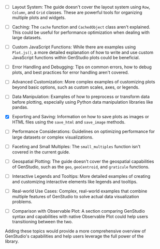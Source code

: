 - [ ] Layout System: The guide doesn't cover the layout system using `Row`, `Column`, and `Grid` classes. These are powerful tools for organizing multiple plots and widgets.

- [ ] Caching: The `cache` function and `CachedObject` class aren't explained. This could be useful for performance optimization when dealing with large datasets.

- [ ] Custom JavaScript Functions: While there are examples using `Plot.js()`, a more detailed explanation of how to write and use custom JavaScript functions within GenStudio plots could be beneficial.

- [ ] Error Handling and Debugging: Tips on common errors, how to debug plots, and best practices for error handling aren't covered.

- [ ] Advanced Customization: More complex examples of customizing plots beyond basic options, such as custom scales, axes, or legends.

- [ ] Data Manipulation: Examples of how to preprocess or transform data before plotting, especially using Python data manipulation libraries like pandas.

- [x] Exporting and Saving: Information on how to save plots as images or HTML files using the `save_html` and `save_image` methods.

- [ ] Performance Considerations: Guidelines on optimizing performance for large datasets or complex visualizations.

- [ ] Faceting and Small Multiples: The `small_multiples` function isn't covered in the current guide.

- [ ] Geospatial Plotting: The guide doesn't cover the geospatial capabilities of GenStudio, such as the `geo`, `geoCentroid`, and `graticule` functions.

- [ ] Interactive Legends and Tooltips: More detailed examples of creating and customizing interactive elements like legends and tooltips.

- [ ] Real-world Use Cases: Complex, real-world examples that combine multiple features of GenStudio to solve actual data visualization problems.

- [ ] Comparison with Observable Plot: A section comparing GenStudio syntax and capabilities with native Observable Plot could help users transitioning between the two.

Adding these topics would provide a more comprehensive overview of GenStudio's capabilities and help users leverage the full power of the library.
